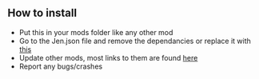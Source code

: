 ## How to install
- Put this in your mods folder like any other mod
- Go to the Jen.json file and remove the dependancies or replace it with [this](https://github.com/Dragokillfist/almanac-patches/blob/d000e4778c4fb7dc21ad831eba98fd222c679bbd/example%20Jen.json%20file)
- Update other mods, most links to them are found [here](https://github.com/Dragokillfist/common-balatro-mod-update-links/blob/main/README.md)
- Report any bugs/crashes
